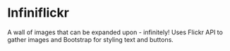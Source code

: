 # Infiniflickr
A wall of images that can be expanded upon - infinitely!
Uses Flickr API to gather images and Bootstrap for styling text and buttons.
